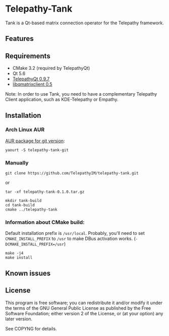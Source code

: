 # Telepathy-Tank

Tank is a Qt-based matrix connection operator for the Telepathy framework.

## Features

## Requirements

* CMake 3.2 (required by TelepathyQt)
* Qt 5.6
* [TelepathyQt 0.9.7](https://github.com/TelepathyIM/telepathy-qt)
* [libqmatrixclient 0.5](https://github.com/QMatrixClient/libqmatrixclient/)

Note: In order to use Tank, you need to have a complementary Telepathy Client application, such as KDE-Telepathy or Empathy.

## Installation

### Arch Linux AUR

[AUR package for git version](https://aur.archlinux.org/packages/telepathy-tank-git/):

    yaourt -S telepathy-tank-git

### Manually

    git clone https://github.com/TelepathyIM/telepathy-tank.git

or

    tar -xf telepathy-tank-0.1.0.tar.gz

    mkdir tank-build
    cd tank-build
    cmake ../telepathy-tank

### Information about CMake build:

Default installation prefix is `/usr/local`. Probably, you'll need to set `CMAKE_INSTALL_PREFIX` to `/usr` to make DBus activation works. (`-DCMAKE_INSTALL_PREFIX=/usr`)

    make -j4
    make install

## Known issues

## License

This program is free software; you can redistribute it and/or
modify it under the terms of the GNU General Public License
as published by the Free Software Foundation; either version 2
of the License, or (at your option) any later version.

See COPYNG for details.
